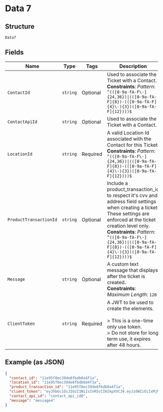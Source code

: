 
# Data 7

## Structure

`Data7`

## Fields

| Name | Type | Tags | Description |
|  --- | --- | --- | --- |
| `ContactId` | `string` | Optional | Used to associate the Ticket with a Contact.<br>**Constraints**: *Pattern*: `^(([0-9a-fA-F\-]{24,36})\|(([0-9a-fA-F]{8})-(([0-9a-fA-F]{4}\-){3})([0-9a-fA-F]{12})))$` |
| `ContactApiId` | `string` | Optional | Used to associate the Ticket with a Contact. |
| `LocationId` | `string` | Required | A valid Location Id associated with the Contact for this Ticket<br>**Constraints**: *Pattern*: `^(([0-9a-fA-F\-]{24,36})\|(([0-9a-fA-F]{8})-(([0-9a-fA-F]{4}\-){3})([0-9a-fA-F]{12})))$` |
| `ProductTransactionId` | `string` | Optional | Include a product_transaction_id to respect it's cvv and address field settings when creating a ticket.  These settings are enforced at the ticket creation level only.<br>**Constraints**: *Pattern*: `^(([0-9a-fA-F\-]{24,36})\|(([0-9a-fA-F]{8})-(([0-9a-fA-F]{4}\-){3})([0-9a-fA-F]{12})))$` |
| `Message` | `string` | Optional | A custom text message that displays after the ticket is created.<br>**Constraints**: *Maximum Length*: `120` |
| `ClientToken` | `string` | Required | A JWT to be used to create the elements.<br><br>> This is a one-time only use token.<br>> Do not store for long term use, it expires after 48 hours. |

## Example (as JSON)

```json
{
  "contact_id": "11e95f8ec39de8fbdb0a4f1a",
  "location_id": "11e95f8ec39de8fbdb0a4f1a",
  "product_transaction_id": "11e95f8ec39de8fbdb0a4f1a",
  "client_token": "eyJhbGciOiJIUzI1NiIsInR5cCI6IkpXVCJ9.eyJzdWIiOiIxMjM0NTY3ODkwIiwibmFtZSI6IkpvaG4gRG9lIiwiaWF0IjoxNTE2MjM5MDIyfQ.SflKxwRJSMeKKF2QT4fwpMeJf36POk6yJV_adQssw5c",
  "contact_api_id": "contact_api_id0",
  "message": "message4"
}
```

